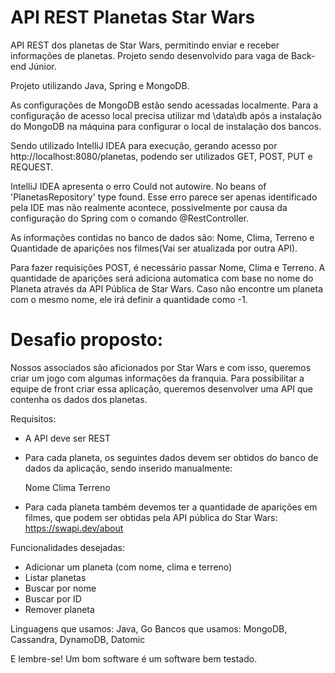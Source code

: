 # API REST Planetas Star Wars
 API REST dos planetas de Star Wars, permitindo enviar e receber informações de planetas. Projeto sendo desenvolvido para vaga de Back-end Júnior.
 
 Projeto utilizando Java, Spring e MongoDB.
 
 As configurações de MongoDB estão sendo acessadas localmente. Para a configuração de acesso local precisa utilizar md \data\db após a instalação do MongoDB na máquina para configurar o local de instalação dos bancos.
 
 Sendo utilizado IntelliJ IDEA para execução, gerando acesso por http://localhost:8080/planetas, podendo ser utilizados GET, POST, PUT e REQUEST.
 
 IntelliJ IDEA apresenta o erro Could not autowire. No beans of 'PlanetasRepository' type found. Esse erro parece ser apenas identificado pela IDE mas não realmente acontece, possivelmente por causa da configuração do Spring com o comando @RestController.
 
 As informações contidas no banco de dados são: Nome, Clima, Terreno e Quantidade de aparições nos filmes(Vai ser atualizada por outra API).
 
 Para fazer requisições POST, é necessário passar Nome, Clima e Terreno. A quantidade de aparições será adiciona automatica com base no nome do Planeta através da API Pública de Star Wars. Caso não encontre um planeta com o mesmo nome, ele irá definir a quantidade como -1.
 
 
# Desafio proposto:
Nossos associados são aficionados por Star Wars e com isso, queremos criar um jogo com algumas informações da franquia.
Para possibilitar a equipe de front criar essa aplicação, queremos desenvolver uma API que contenha os dados dos planetas.

Requisitos:
- A API deve ser REST
- Para cada planeta, os seguintes dados devem ser obtidos do banco de dados da aplicação, sendo inserido manualmente:

    Nome
    Clima
    Terreno

- Para cada planeta também devemos ter a quantidade de aparições em filmes, que podem ser obtidas pela API pública do Star Wars: https://swapi.dev/about


Funcionalidades desejadas: 

- Adicionar um planeta (com nome, clima e terreno)
- Listar planetas
- Buscar por nome
- Buscar por ID
- Remover planeta


Linguagens que usamos: Java, Go
Bancos que usamos: MongoDB, Cassandra, DynamoDB, Datomic

E lembre-se! Um bom software é um software bem testado.


